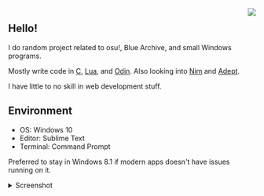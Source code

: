 <img align="right" src="https://github-readme-stats.vercel.app/api/top-langs/?username=Apis035&exclude_repo=bluearchive-spine&size_weight=0.8&layout=donut&theme=radical">

## Hello!

I do random project related to osu!, Blue Archive, and small Windows programs.

Mostly write code in [C](https://en.wikipedia.org/wiki/C_(programming_language)), [Lua](https://www.lua.org/), and [Odin](https://odin-lang.com/).
Also looking into [Nim](https://nim-lang.org/) and [Adept](https://github.com/AdeptLanguage/Adept).

I have little to no skill in web development stuff.

## Environment

- OS: Windows 10
- Editor: Sublime Text
- Terminal: Command Prompt

Preferred to stay in Windows 8.1 if modern apps doesn't have issues running on it.
<details>
<summary>Screenshot</summary>
<IMG src="https://i.imgur.com/LeA9CrB.png"/>
</details>
